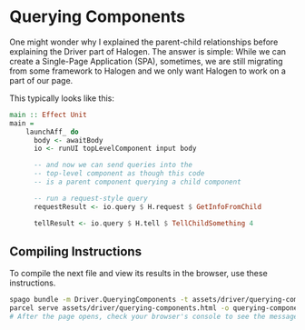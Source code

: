 # Querying Components

One might wonder why I explained the parent-child relationships before explaining the Driver part of Halogen. The answer is simple: While we can create a Single-Page Application (SPA), sometimes, we are still migrating from some framework to Halogen and we only want Halogen to work on a part of our page.

This typically looks like this:
```purescript
main :: Effect Unit
main =
    launchAff_ do
      body <- awaitBody
      io <- runUI topLevelComponent input body

      -- and now we can send queries into the
      -- top-level component as though this code
      -- is a parent component querying a child component

      -- run a request-style query
      requestResult <- io.query $ H.request $ GetInfoFromChild

      tellResult <- io.query $ H.tell $ TellChildSomething 4
```

## Compiling Instructions

To compile the next file and view its results in the browser, use these instructions.

```bash
spago bundle -m Driver.QueryingComponents -t assets/driver/querying-components.js
parcel serve assets/driver/querying-components.html -o querying-components--parcelified.html --open
# After the page opens, check your browser's console to see the messages
```
